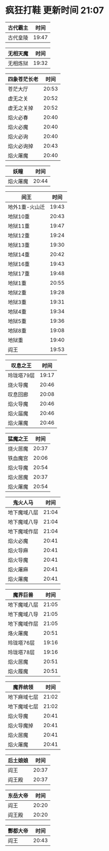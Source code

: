 # 疯狂打鞋 更新时间 21:07

| 古代霸主   | 时间    |
|--------|-------|
| 古代皇陵 | 19:47 |

| 无相天魔   | 时间    |
|--------|-------|
| 无相炼狱 | 19:32 |

| 四象苍茫长老   | 时间    |
|--------|-------|
| 苍茫大厅 | 20:53 |
| 虚无之关 | 20:52 |
| 虚无之关掉 | 20:52 |
| 焰火必春 | 20:40 |
| 焰火必魔 | 20:40 |
| 焰火必询 | 20:40 |
| 焰火必询掉 | 20:43 |
| 焰火屠魔 | 20:40 |

| 妖瞳   | 时间    |
|--------|-------|
| 焰火屠魔 | 20:44 |

| 间王   | 时间    |
|--------|-------|
| 地外1重-火山迁 | 19:43 |
| 地狱10重 | 20:43 |
| 地狱11重 | 19:47 |
| 地狱12重 | 19:24 |
| 地狱13重 | 19:30 |
| 地狱14重 | 20:42 |
| 地狱16重 | 19:43 |
| 地狱17重 | 19:48 |
| 地狱1重 | 20:55 |
| 地狱2重 | 19:28 |
| 地狱3重 | 19:31 |
| 地狱4重 | 19:34 |
| 地狱5重 | 19:36 |
| 地狱8重 | 19:08 |
| 地狱重 | 19:40 |
| 阎王 | 19:53 |

| 叹息之王   | 时间    |
|--------|-------|
| 玲珑塔79层 | 19:17 |
| 烧火导魔 | 20:46 |
| 叹息回廊 | 20:08 |
| 焰火导魔 | 20:46 |
| 焰火届魔 | 20:46 |
| 焰火屠魔 | 20:46 |

| 猛魔之王   | 时间    |
|--------|-------|
| 烧火居魔 | 20:37 |
| 铁血魔宫 | 20:06 |
| 焰火导魔 | 20:54 |
| 焰火居魔 | 20:37 |
| 焰火屠魔 | 20:54 |

| 鬼火人马   | 时间    |
|--------|-------|
| 地下魔域八层 | 21:04 |
| 地下魔域八导 | 21:04 |
| 地下魔域作层 | 21:04 |
| 焰火必魔 | 20:41 |
| 焰火导麻 | 20:41 |
| 焰火导魔 | 20:41 |
| 焰火屠麻 | 20:41 |
| 焰火屠魔 | 20:41 |

| 魔界巨兽   | 时间    |
|--------|-------|
| 地下魔域八层 | 21:05 |
| 地下魔域八导 | 21:05 |
| 地下魔域作层 | 21:05 |
| 烙火屠魔 | 20:51 |
| 玲珑塔76层 | 19:16 |
| 玲珑塔78层 | 19:16 |
| 焰火居魔 | 20:51 |
| 焰火履魔 | 20:51 |

| 魔界统领   | 时间    |
|--------|-------|
| 地下麻域七层 | 21:02 |
| 地下魔域七层 | 21:02 |
| 焰火导魔 | 20:41 |
| 焰火导魔掉 | 20:41 |
| 焰火居魔 | 20:41 |
| 焰火屠魔 | 20:41 |

| 后土娘娘   | 时间    |
|--------|-------|
| 阎王 | 20:37 |
| 阎王殿 | 20:37 |

| 东岳大帝   | 时间    |
|--------|-------|
| 阎王 | 20:20 |
| 阎王殿 | 20:20 |

| 酆都大帝   | 时间    |
|--------|-------|
| 阎王 | 20:43 |